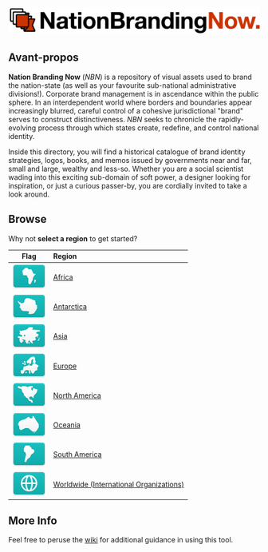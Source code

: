 # ![Nation Branding Now](images/nbn_logo.png?raw=true)

## Avant-propos

**Nation Branding Now** (*NBN*) is a repository of visual assets used to brand the nation-state (as well as your favourite sub-national administrative divisions!). Corporate brand management is in ascendance within the public sphere. In an interdependent world where borders and boundaries appear increasingly blurred, careful control of a cohesive jurisdictional "brand" serves to construct distinctiveness. *NBN* seeks to chronicle the rapidly-evolving process through which states create, redefine, and control national identity.

Inside this directory, you will find a historical catalogue of brand identity strategies, logos, books, and memos issued by governments near and far, small and large, wealthy and less-so. Whether you are a social scientist wading into this exciting sub-domain of soft power, a designer looking for inspiration, or just a curious passer-by, you are cordially invited to take a look around.

## Browse

Why not **select a region** to get started?

| Flag                                     | Region                                                  |
| :--------------------------------------: | :------------------------------------------------------ |
| ![AF](images/FlagKit/AF@3x.png?raw=true) | [Africa](AF/README.md)                                  |
| ![AN](images/FlagKit/AN@3x.png?raw=true) | [Antarctica](AN/README.md)                              |
| ![AS](images/FlagKit/AS@3x.png?raw=true) | [Asia](AS/README.md)                                    |
| ![EU](images/FlagKit/EU@3x.png?raw=true) | [Europe](EU/README.md)                                  |
| ![NA](images/FlagKit/NA@3x.png?raw=true) | [North America](NA/README.md)                           |
| ![OC](images/FlagKit/OC@3x.png?raw=true) | [Oceania](OC/README.md)                                 |
| ![SA](images/FlagKit/SA@3x.png?raw=true) | [South America](SA/README.md)                           |
| ![WW](images/FlagKit/WW@3x.png?raw=true) | [Worldwide (International Organizations)](WW/README.md) |

## More Info

Feel free to peruse the [wiki](https://github.com/apapenheim/nation-branding-now/wiki) for additional guidance in using this tool.